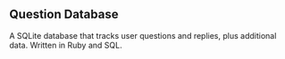 ## Question Database
A SQLite database that tracks user questions and replies, plus additional data. Written in Ruby and SQL.

